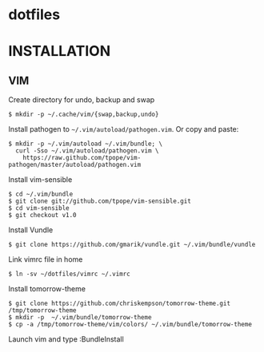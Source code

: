 dotfiles
========
# INSTALLATION
## VIM 
Create directory for undo, backup and swap

    $ mkdir -p ~/.cache/vim/{swap,backup,undo}

Install pathogen to `~/.vim/autoload/pathogen.vim`.  Or copy and paste:

    $ mkdir -p ~/.vim/autoload ~/.vim/bundle; \
      curl -Sso ~/.vim/autoload/pathogen.vim \
        https://raw.github.com/tpope/vim-pathogen/master/autoload/pathogen.vim

Install vim-sensible

    $ cd ~/.vim/bundle
    $ git clone git://github.com/tpope/vim-sensible.git
    $ cd vim-sensible
    $ git checkout v1.0

Install Vundle 

    $ git clone https://github.com/gmarik/vundle.git ~/.vim/bundle/vundle

Link vimrc file in home 

    $ ln -sv ~/dotfiles/vimrc ~/.vimrc

Install tomorrow-theme

    $ git clone https://github.com/chriskempson/tomorrow-theme.git /tmp/tomorrow-theme
    $ mkdir -p  ~/.vim/bundle/tomorrow-theme
    $ cp -a /tmp/tomorrow-theme/vim/colors/ ~/.vim/bundle/tomorrow-theme

Launch vim and type :BundleInstall



